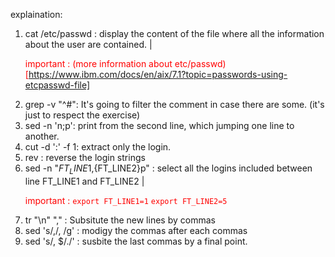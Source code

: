 explaination: 
1. cat /etc/passwd : display the content of the file where all the information about the user are contained.
|	<p style="color: red">important : (more information about etc/passwd)[https://www.ibm.com/docs/en/aix/7.1?topic=passwords-using-etcpasswd-file] </p>
2. grep -v "^#": It's going to filter the comment in case there are some. (it's just to respect the exercise)
3. sed -n 'n;p': print from the second line, which jumping one line to another.
4. cut -d ':' -f 1: extract only the login.
5. rev : reverse the login strings
6. sed -n "${FT_LINE1},${FT_LINE2}p" : select all the logins included between line FT_LINE1 and FT_LINE2
|	<p style="color: red">important : `export FT_LINE1=1` `export FT_LINE2=5`</p>
7. tr "\n" "," : Subsitute the new lines by commas
8. sed 's/,/, /g' : modigy the commas after each commas
9. sed 's/, $/./' : susbite the last commas by a final point.
